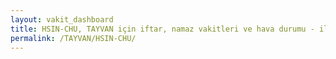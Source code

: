 ```yaml
---
layout: vakit_dashboard
title: HSIN-CHU, TAYVAN için iftar, namaz vakitleri ve hava durumu - ilçe/eyalet seç
permalink: /TAYVAN/HSIN-CHU/
---
```


<script type="text/javascript">
  var GLOBAL_COUNTRY = 'TAYVAN';
  var GLOBAL_CITY = 'HSIN-CHU';
  var GLOBAL_STATE = '';
  var lat = 72;
  var lon = 21;
</script>

